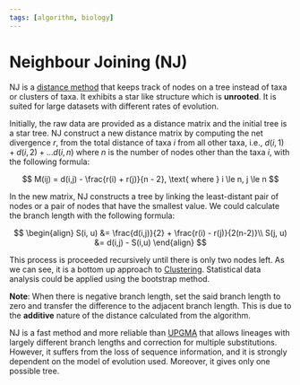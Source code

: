 ```yaml
---
tags: [algorithm, biology]
---
```


# Neighbour Joining (NJ)

NJ is a [distance method](202308152048.md) that keeps track of nodes on a tree
instead of taxa or clusters of taxa. It exhibits a star like structure which is
**unrooted**. It is suited for large datasets with different rates of evolution.

Initially, the raw data are provided as a distance matrix and the initial tree
is a star tree. NJ construct a new distance matrix by computing the net
divergence $r$, from the total distance of taxa $i$ from all other taxa, i.e.,
$d(i, 1) + d(i, 2) + \ldots d(i, n)$ where $n$ is the number of nodes other than
the taxa $i$, with the following formula:

$$
M(ij) = d(i,j) - \frac{r(i) + r(j)}{n - 2}, \text{ where } i \le n, j \le n
$$

In the new matrix, NJ constructs a tree by linking the least-distant pair of
nodes or a pair of nodes that have the smallest value. We could calculate the
branch length with the following formula:

$$
\begin{align}
S(i, u) &= \frac{d(i,j)}{2} + \frac{r(i) - r(j)}{2(n-2)}\\
S(j, u) &= d(i,j) - S(i,u)
\end{align}
$$

This process is proceeded recursively until there is only two nodes left. As we
can see, it is a bottom up approach to [Clustering](202308212101.md).
Statistical data analysis could be applied using the bootstrap method.

**Note**: When there is negative branch length, set the said branch length to
zero and transfer the difference to the adjacent branch length. This is due to
the **additive** nature of the distance calculated from the algorithm.

NJ is a fast method and more reliable than [UPGMA](202308220845.md) that allows
lineages with largely different branch lengths and correction for multiple
substitutions. However, it suffers from the loss of sequence information, and it
is strongly dependent on the model of evolution used. Moreover, it gives only
one possible tree. 
